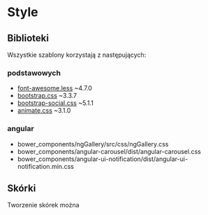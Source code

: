 # Style

## Biblioteki 

Wszystkie szablony korzystają z następujących:

### podstawowych

- [font-awesome.less](https://github.com/FortAwesome/Font-Awesome) ~4.7.0
- [bootstrap.css](https://github.com/twbs/bootstrap) ~3.3.7
- [bootstrap-social.css](https://github.com/lipis/bootstrap-social) ~5.1.1
- [animate.css](https://github.com/daneden/animate.css) ~3.1.0

### angular

- bower_components/ngGallery/src/css/ngGallery.css
- bower_components/angular-carousel/dist/angular-carousel.css
- bower_components/angular-ui-notification/dist/angular-ui-notification.min.css


## Skórki

Tworzenie skórek można 
